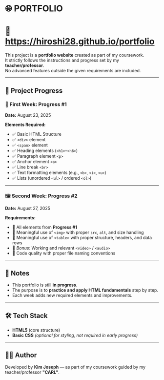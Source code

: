 # 🌐 PORTFOLIO  
# 🔗 https://hiroshi28.github.io/portfolio

This project is a **portfolio website** created as part of my coursework.  
It strictly follows the instructions and progress set by my **teacher/professor**.  
No advanced features outside the given requirements are included.  

---

## 📅 Project Progress  

### 📖 First Week: Progress #1  
**Date:** August 23, 2025  

**Elements Required:**  
- ✅ Basic HTML Structure  
- ✅ `<div>` element  
- ✅ `<span>` element  
- ✅ Heading elements (`<h1>`–`<h6>`)  
- ✅ Paragraph element `<p>`  
- ✅ Anchor element `<a>`  
- ✅ Line break `<br>`  
- ✅ Text formatting elements (e.g., `<b>`, `<i>`, `<u>`)  
- ✅ Lists (unordered `<ul>` / ordered `<ol>`)  

---

### 🖼️ Second Week: Progress #2  
**Date:** August 27, 2025  

**Requirements:**  
- 🔹 All elements from **Progress #1**  
- 🔹 Meaningful use of `<img>` with proper `src`, `alt`, and size handling  
- 🔹 Meaningful use of `<table>` with proper structure, headers, and data rows  
- 🔹 *Bonus*: Working and relevant `<video>` / `<audio>`  
- 🔹 Code quality with proper file naming conventions  

---

## 🎯 Notes  
- This portfolio is still **in progress**.  
- The purpose is to **practice and apply HTML fundamentals** step by step.  
- Each week adds new required elements and improvements.  

---

## 🛠️ Tech Stack  
- **HTML5** (core structure)  
- **Basic CSS** *(optional for styling, not required in early progress)*  

---

## 👨‍🎓 Author  
Developed by **Kim Joseph** — as part of my coursework guided by my teacher/professor **"CARL"**.  
